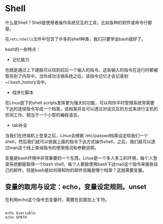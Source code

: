 # Shell

什么是Shell？Shell是使用者操作系统交互的工具，比如各种的软件或命令行都是。

在`/etc/shells`文件中包含了许多的shell种类，我们只要学会bash就好了。

bash的一些特点：
* 记忆能力

也就是通过上下键就可以找到前后一个输入的指令。这些输入的指令在运行时都被暂存到了内存中，当你成功注销系统之后，该指令记忆才会记录到~/.bash_history当中。

* 程序化脚本

在Linux底下的shell scripts发挥更为强大的功能，可以将你平时管理系统常需要下达的连续指令写成一个档案，该档案并且可以透过对谈交互的方式来进行主机的侦测工作。相当于一个小型的编程语言。

* tab补全

当我们在终端机上登录之后，Linux会根据 /etc/passwd档案设定给我们一个shell，然后我们就可以依据上面的指令下达方式操作shell，之后，我们就可以透过man这个线上查询指令的使用情况和参数说明。

变量是bash环境中非常重要的一个东西，Linux是一个多人多工的环境，每个人登录系统都能取得一个bash shell，每个人都能使用bash下达mail这个指令来接收自己的邮件。但是bash是如何得知你的邮件信箱是哪个档案？这就需要变量。

## 变量的取用与设定：echo，变量设定规则。unset
在利用echo这个指令去变量时，需要在前面加上'$'符。
```shell

echo $variable
echo $PATH

```